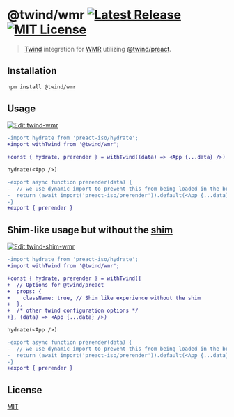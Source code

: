 # @twind/wmr [![Latest Release](https://flat.badgen.net/npm/v/@twind/wmr?icon=npm&label&cache=10800&color=blue)](https://www.npmjs.com/package/@twind/wmr) [![MIT License](https://flat.badgen.net/github/license/tw-in-js/use-twind-with)](https://github.com/tw-in-js/use-twind-with/blob/main/LICENSE)

> [Twind](https://twind.dev) integration for [WMR](https://github.com/preactjs/wmr/tree/main/packages/wmr) utilizing [@twind/preact](https://www.npmjs.com/package/@twind/preact).

## Installation

```sh
npm install @twind/wmr
```

## Usage

[![Edit twind-wmr](https://codesandbox.io/static/img/play-codesandbox.svg)](https://codesandbox.io/s/twind-wmr-orudp?fontsize=14&hidenavigation=1&theme=dark)

```diff
-import hydrate from 'preact-iso/hydrate';
+import withTwind from '@twind/wmr';

+const { hydrate, prerender } = withTwind((data) => <App {...data} />)

hydrate(<App />)

-export async function prerender(data) {
-  // we use dynamic import to prevent this from being loaded in the browser:
-  return (await import('preact-iso/prerender')).default(<App {...data} />);
-}
+export { prerender }
```

## Shim-like usage but without the [shim](https://twind.dev/docs/handbook/getting-started/using-the-shim.html)

[![Edit twind-shim-wmr](https://codesandbox.io/static/img/play-codesandbox.svg)](https://codesandbox.io/s/twind-shim-wmr-nu61v?fontsize=14&hidenavigation=1&theme=dark)

```diff
-import hydrate from 'preact-iso/hydrate';
+import withTwind from '@twind/wmr';

+const { hydrate, prerender } = withTwind({
+  // Options for @twind/preact
+  props: {
+    className: true, // Shim like experience without the shim
+  },
+  /* other twind configuration options */
+}, (data) => <App {...data} />)

hydrate(<App />)

-export async function prerender(data) {
-  // we use dynamic import to prevent this from being loaded in the browser:
-  return (await import('preact-iso/prerender')).default(<App {...data} />);
-}
+export { prerender }
```

## License

[MIT](https://github.com/tw-in-js/use-with-twind/blob/main/LICENSE)
